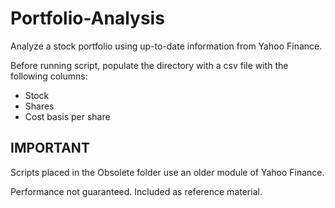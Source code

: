 # Portfolio-Analysis

Analyze a stock portfolio using up-to-date information from Yahoo Finance.

Before running script, populate the directory with a csv file with the following columns:
* Stock
* Shares
* Cost basis per share

## IMPORTANT

Scripts placed in the Obsolete folder use an older module of Yahoo Finance.

Performance not guaranteed. Included as reference material.